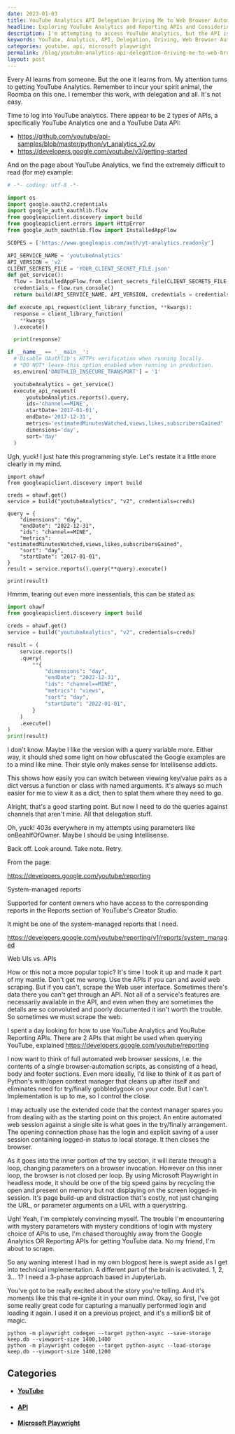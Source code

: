 ```yaml
---
date: 2023-01-03
title: YouTube Analytics API Delegation Driving Me to Web Browser Automation
headline: Exploring YouTube Analytics and Reporting APIs and Considering Web Scraping as a Backup
description: I'm attempting to access YouTube Analytics, but the API is proving difficult. After trying to use parameters such as onBehalfOfOwner, I'm getting 403s. I'm now considering web browser automation, and am exploring Microsoft Playwright to automate web browser sessions and capture a manual login. Join me as I explore the possibilities of the YouTube Analytics and Reporting APIs, and consider web scraping as an alternative.
keywords: YouTube, Analytics, API, Delegation, Driving, Web Browser Automation, Parameters, onBehalfOfOwner, 403s, System-Managed Reports, Content Owners, Reports, YouTube, Web Scraping, APIs, Convoluted, Poorly Documented, Microsoft Playwright, Automate, Web Browser Sessions, Login, Load
categories: youtube, api, microsoft playwright
permalink: /blog/youtube-analytics-api-delegation-driving-me-to-web-browser-automation/
layout: post
---
```



Every AI learns from someone. But the one it learns from. My attention turns to
getting YouTube Analytics. Remember to incur your spirit animal, the Roomba on
this one. I remember this work, with delegation and all. It's not easy.

Time to log into YouTube analytics. There appear to be 2 types of APIs, a
specifically YouTube Analytics one and a YouTube Data API:

- https://github.com/youtube/api-samples/blob/master/python/yt_analytics_v2.py
- https://developers.google.com/youtube/v3/getting-started

And on the page about YouTube Analytics, we find the extremely difficult to
read (for me) example:

```python
# -*- coding: utf-8 -*-

import os
import google.oauth2.credentials
import google_auth_oauthlib.flow
from googleapiclient.discovery import build
from googleapiclient.errors import HttpError
from google_auth_oauthlib.flow import InstalledAppFlow

SCOPES = ['https://www.googleapis.com/auth/yt-analytics.readonly']

API_SERVICE_NAME = 'youtubeAnalytics'
API_VERSION = 'v2'
CLIENT_SECRETS_FILE = 'YOUR_CLIENT_SECRET_FILE.json'
def get_service():
  flow = InstalledAppFlow.from_client_secrets_file(CLIENT_SECRETS_FILE, SCOPES)
  credentials = flow.run_console()
  return build(API_SERVICE_NAME, API_VERSION, credentials = credentials)

def execute_api_request(client_library_function, **kwargs):
  response = client_library_function(
    **kwargs
  ).execute()

  print(response)

if __name__ == '__main__':
  # Disable OAuthlib's HTTPs verification when running locally.
  # *DO NOT* leave this option enabled when running in production.
  os.environ['OAUTHLIB_INSECURE_TRANSPORT'] = '1'

  youtubeAnalytics = get_service()
  execute_api_request(
      youtubeAnalytics.reports().query,
      ids='channel==MINE',
      startDate='2017-01-01',
      endDate='2017-12-31',
      metrics='estimatedMinutesWatched,views,likes,subscribersGained'
      dimensions='day',
      sort='day'
  )
```

Ugh, yuck! I just hate this programming style. Let's restate it a little more
clearly in my mind.

```print
import ohawf
from googleapiclient.discovery import build

creds = ohawf.get()
service = build("youtubeAnalytics", "v2", credentials=creds)

query = {
    "dimensions": "day",
    "endDate": "2022-12-31",
    "ids": "channel==MINE",
    "metrics": "estimatedMinutesWatched,views,likes,subscribersGained",
    "sort": "day",
    "startDate": "2017-01-01",
}
result = service.reports().query(**query).execute()

print(result)
```

Hmmm, tearing out even more inessentials, this can be stated as:

```python
import ohawf
from googleapiclient.discovery import build

creds = ohawf.get()
service = build("youtubeAnalytics", "v2", credentials=creds)

result = (
    service.reports()
    .query(
        **{
            "dimensions": "day",
            "endDate": "2022-12-31",
            "ids": "channel==MINE",
            "metrics": "views",
            "sort": "day",
            "startDate": "2022-01-01",
        }
    )
    .execute()
)
print(result)
```

I don't know. Maybe I like the version with a query variable more. Either way,
it should shed some light on how obfuscated the Google examples are to a mind
like mine. Their style only makes sense for Intellisense addicts.

This shows how easily you can switch between viewing key/value pairs as a dict
versus a function or class with named arguments. It's always so much easier for
me to view it as a dict, then to splat them where they need to go.

Alright, that's a good starting point. But now I need to do the queries against
channels that aren't mine. All that delegation stuff.

Oh, yuck! 403s everywhere in my attempts using parameters like onBeahlfOfOwner.
Maybe I should be using Intellisense.

Back off. Look around. Take note. Retry.

From the page:

https://developers.google.com/youtube/reporting

System-managed reports

Supported for content owners who have access to the corresponding reports in
the Reports section of YouTube's Creator Studio.

It might be one of the system-managed reports that I need.

https://developers.google.com/youtube/reporting/v1/reports/system_managed

Web UIs vs. APIs

How or this not a more popular topic? It's time I took it up and made it part
of my mantle. Don't get me wrong. Use the APIs if you can and avoid web
scraping. But if you can't, scrape the Web user interface. Sometimes there's
data there you can't get through an API. Not all of a service's features are
necessarily available in the API, and even when they are sometimes the details
are so convoluted and poorly documented it isn't worth the trouble. So
sometimes we must scrape the web.

 I spent a day looking for how to use YouTube Analytics and YouRube Reporting
APIs. There are 2 APIs that might be used when querying YouTube, explained
https://developers.google.com/youtube/reporting

I now want to think of full automated web browser sessions, I.e. the contents
of a single browser-automation scripts, as consisting of a head, body and
footer sections. Even more ideally, I'd like to think of it as part of Python's
with/open context manager that cleans up after itself and eliminates need for
try/finally gobbledygook on your code. But I can't. Implementation is up to me,
so I control the close.

I may actually use the extended code that the context manager spares you from
dealing with as the starting point on this project. An entire automated web
session against a single site is what goes in the try/finally arrangement. The
opening connection phase has the login and explicit saving of a user session
containing logged-in status to local storage. It then closes the browser.

As it goes into the inner portion of the try section, it will iterate through a
loop, changing parameters on a browser invocation. However on this inner loop,
the browser is not closed per loop. By using Microsoft Playwright in headless
mode, it should be one of the big speed gains by recycling the open and present
on memory but not displaying on the screen logged-in session. It's page
build-up and distraction that's costly, not just changing the URL, or parameter
arguments on a URL with a querystring.

Ugh! Yeah, I'm completely convincing myself. The trouble I'm encountering with
mystery parameters with mystery conditions of login with mystery choice of APIs
to use, I'm chased thoroughly away from the Google Analytics OR Reporting APIs
for getting YouTube data. No my friend, I'm about to scrape.

So any waning interest I had in my own blogpost here is swept aside as I get
into technical implementation. A different part of the brain is activated. 1,
2, 3... 1? I need a 3-phase approach based in JupyterLab.

You've got to be really excited about the story you're telling. And it's
moments like this that re-ignite it in your own mind. Okay, so first, I've got
some really great code for capturing a manually performed login and loading it
again. I used it on a previous project, and it's a million$ bit of magic.

    python -m playwright codegen --target python-async --save-storage keep.db --viewport-size 1400,1400
    python -m playwright codegen --target python-async --load-storage keep.db --viewport-size 1400,1200



## Categories

<ul>
<li><h4><a href='/youtube/'>YouTube</a></h4></li>
<li><h4><a href='/api/'>API</a></h4></li>
<li><h4><a href='/microsoft-playwright/'>Microsoft Playwright</a></h4></li></ul>